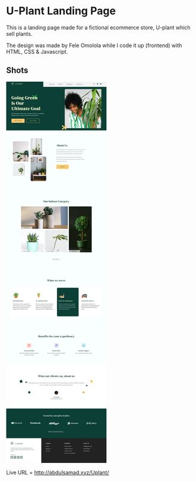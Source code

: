 # U-Plant Landing Page

This is a landing page made for a fictional ecommerce store, U-plant which sell plants.

The design was made by Fele Omolola while I code it up (frontend) with HTML, CSS & Javascript.

## Shots

<img src="assets/screenshot.jpg">



Live URL = http://abdulsamad.xyz/Uplant/
